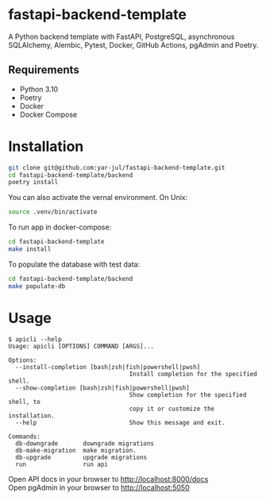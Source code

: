 # fastapi-backend-template

A Python backend template with FastAPI, PostgreSQL, asynchronous SQLAlchemy, Alembic, Pytest, Docker, GitHub Actions,
pgAdmin and Poetry.

## Requirements

- Python 3.10
- Poetry
- Docker
- Docker Compose

# Installation

```bash
git clone git@github.com:yar-jul/fastapi-backend-template.git
cd fastapi-backend-template/backend
poetry install
```

You can also activate the vernal environment. On Unix:

```bash
source .venv/bin/activate
```

To run app in docker-compose:

```bash
cd fastapi-backend-template
make install
```

To populate the database with test data:

```bash
cd fastapi-backend-template/backend
make populate-db
```

# Usage

<div class="termy">

```console
$ apicli --help
Usage: apicli [OPTIONS] COMMAND [ARGS]...

Options:
  --install-completion [bash|zsh|fish|powershell|pwsh]
                                  Install completion for the specified shell.
  --show-completion [bash|zsh|fish|powershell|pwsh]
                                  Show completion for the specified shell, to
                                  copy it or customize the installation.
  --help                          Show this message and exit.

Commands:
  db-downgrade       downgrade migrations
  db-make-migration  make migration.
  db-upgrade         upgrade migrations
  run                run api
```

</div>

Open API docs in your browser to <http://localhost:8000/docs>  
Open pgAdmin in your browser to <http://localhost:5050>
